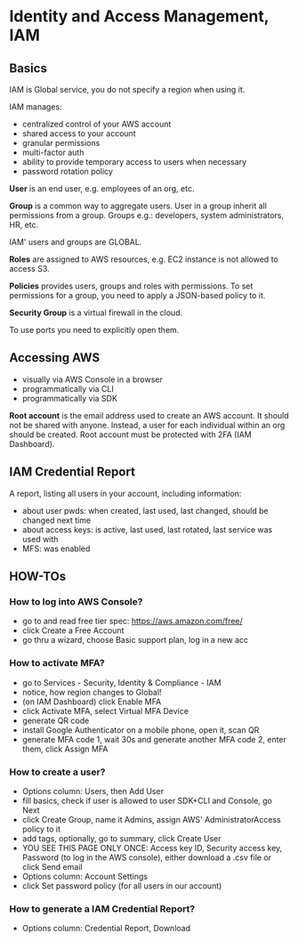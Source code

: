 # Identity and Access Management, IAM

## Basics

IAM is Global service, you do not specify a region when using it.

IAM manages:

- centralized control of your AWS account
- shared access to your account
- granular permissions
- multi-factor auth
- ability to provide temporary access to users when necessary
- password rotation policy

**User** is an end user, e.g. employees of an org, etc.

**Group** is a common way to aggregate users. User in a group inherit all permissions from a group.
Groups e.g.: developers, system administrators, HR, etc.

IAM' users and groups are GLOBAL.

**Roles** are assigned to AWS resources, e.g. EC2 instance is not allowed to access S3.

**Policies** provides users, groups and roles with permissions. To set permissions for a group, you
need to apply a JSON-based policy to it.

**Security Group** is a virtual firewall in the cloud.

To use ports you need to explicitly open them.

## Accessing AWS

- visually via AWS Console in a browser
- programmatically via CLI
- programmatically via SDK

**Root account** is the email address used to create an AWS account. It should not be shared with
anyone. Instead, a user for each individual within an org should be created. Root account must be
protected with 2FA (IAM Dashboard).

## IAM Credential Report

A report, listing all users in your account, including information:

- about user pwds: when created, last used, last changed, should be changed next time
- about access keys: is active, last used, last rotated, last service was used with
- MFS: was enabled

## HOW-TOs

### How to log into AWS Console?

- go to and read free tier spec: https://aws.amazon.com/free/
- click Create a Free Account
- go thru a wizard, choose Basic support plan, log in a new acc

### How to activate MFA?

- go to Services - Security, Identity & Compliance - IAM
- notice, how region changes to Global!
- (on IAM Dashboard) click Enable MFA
- click Activate MFA, select Virtual MFA Device
- generate QR code
- install Google Authenticator on a mobile phone, open it, scan QR
- generate MFA code 1, wait 30s and generate another MFA code 2, enter them, click Assign MFA

### How to create a user?

- Options column: Users, then Add User
- fill basics, check if user is allowed to user SDK+CLI and Console, go Next
- click Create Group, name it Admins, assign AWS' AdministratorAccess policy to it
- add tags, optionally, go to summary, click Create User
- YOU SEE THIS PAGE ONLY ONCE: Access key ID, Security access key, Password (to log in the AWS
  console), either download a .csv file or click Send email
- Options column: Account Settings
- click Set password policy (for all users in our account)

### How to generate a IAM Credential Report?

- Options column: Credential Report, Download